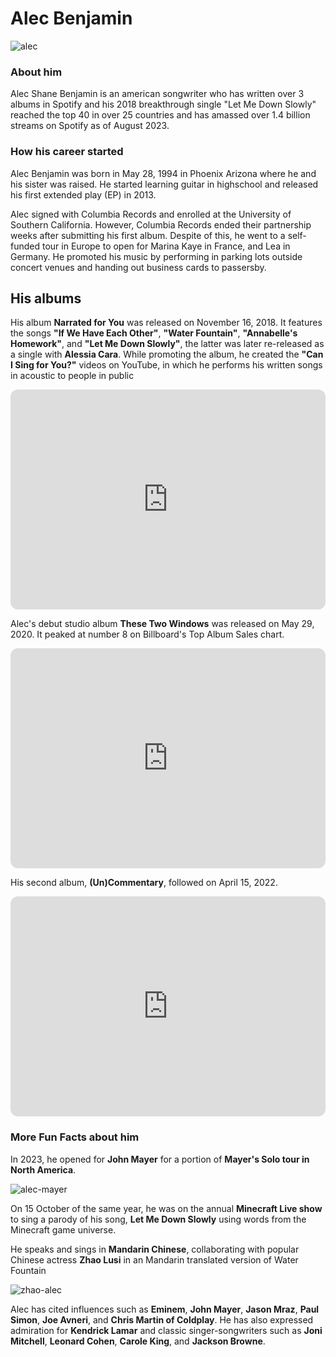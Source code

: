 # Alec Benjamin 
![alec](https://d2ljoqkkoec4f6.cloudfront.net/wp-content/uploads/2019/12/05134849/191128000000050005-2260x1600.jpg)
### About him
Alec Shane Benjamin is an american songwriter who has written over 3 albums in Spotify and his 2018 breakthrough single "Let Me Down Slowly" reached the top 40 in over 25 countries and has amassed over 1.4 billion streams on Spotify as of August 2023.

### How his career started
  Alec Benjamin was born in May 28, 1994 in Phoenix Arizona where he and his sister was raised. He started learning guitar in highschool and released his first extended play (EP) in 2013.

  Alec signed with Columbia Records and enrolled at the University of Southern California. However, Columbia Records ended their partnership weeks after submitting his first album. Despite of this, he went to a self-funded tour in Europe to open for Marina Kaye in France, and Lea in Germany. He promoted his music by performing in parking lots outside concert venues and handing out business cards to passersby.

## His albums

  His album **Narrated for You** was released on November 16, 2018. It features the songs **"If We Have Each Other"**, **"Water Fountain"**, **"Annabelle's Homework"**, and **"Let Me Down Slowly"**, the latter was later re-released as a single with **Alessia Cara**. While promoting the album, he created the **"Can I Sing for You?"** videos on YouTube, in which he performs his written songs in acoustic to people in public 

<iframe style="border-radius:12px" src="https://open.spotify.com/embed/album/6jKZplJpy21R5lHaYHHjmZ?utm_source=generator" width="100%" height="352" frameBorder="0" allowfullscreen="" allow="autoplay; clipboard-write; encrypted-media; fullscreen; picture-in-picture" loading="lazy"></iframe> 

  Alec's debut studio album **These Two Windows** was released on May 29, 2020. It peaked at number 8 on Billboard's Top Album Sales chart. 

<iframe style="border-radius:12px" src="https://open.spotify.com/embed/album/3SzqS1H5dj8f450YhV9YbP?utm_source=generator" width="100%" height="352" frameBorder="0" allowfullscreen="" allow="autoplay; clipboard-write; encrypted-media; fullscreen; picture-in-picture" loading="lazy"></iframe>

  His second album, **(Un)Commentary**, followed on April 15, 2022. 

<iframe style="border-radius:12px" src="https://open.spotify.com/embed/album/5Wvcnn5547f6xz8F9Kz6rO?utm_source=generator" width="100%" height="352" frameBorder="0" allowfullscreen="" allow="autoplay; clipboard-write; encrypted-media; fullscreen; picture-in-picture" loading="lazy"></iframe>

### More Fun Facts about him
  In 2023, he opened for **John Mayer** for a portion of **Mayer's Solo tour in North America**. 

![alec-mayer](https://pmstudio.com/pmstudio/images/Alec-Benjamin17.jpg)

  On 15 October of the same year, he was on the annual **Minecraft Live show** to sing a parody of his song, **Let Me Down Slowly** using words from the Minecraft game universe.

  He speaks and sings in **Mandarin Chinese**, collaborating with popular Chinese actress **Zhao Lusi** in an Mandarin translated version of Water Fountain

![zhao-alec](https://i.ytimg.com/vi/u_yiFPJF58o/sddefault.jpg)

  Alec has cited influences such as **Eminem**, **John Mayer**, **Jason Mraz**, **Paul Simon**, **Joe Avneri**, and **Chris Martin of Coldplay**. He has also expressed admiration for **Kendrick Lamar** and classic singer-songwriters such as **Joni Mitchell**, **Leonard Cohen**, **Carole King**, and **Jackson Browne**.
